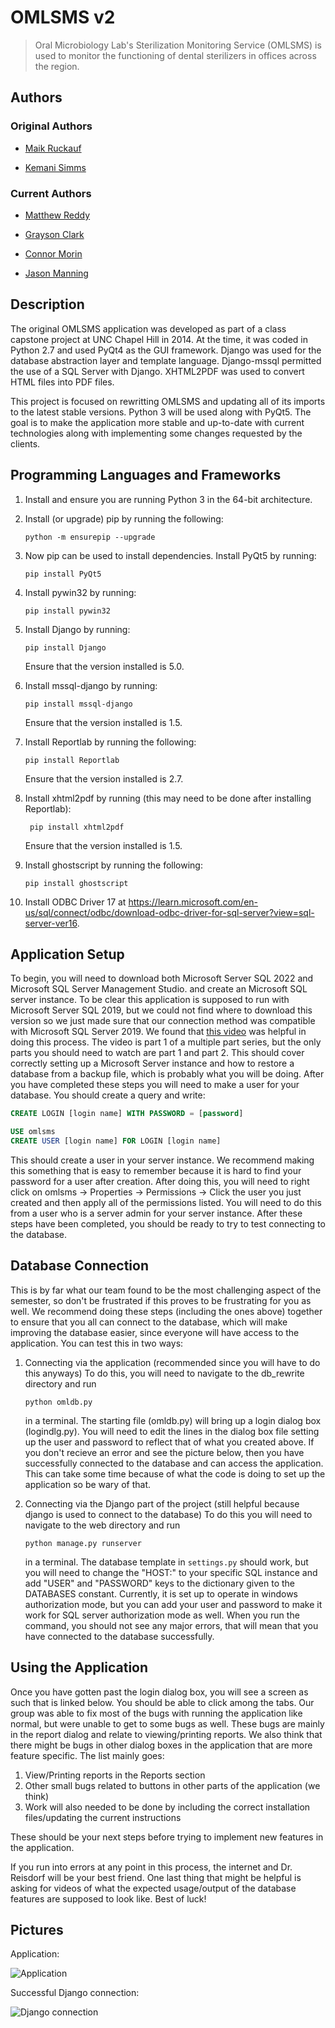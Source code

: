 # OMLSMS v2

> Oral Microbiology Lab's Sterilization Monitoring Service (OMLSMS) is used to monitor the functioning of dental sterilizers in offices across the region.

## Authors

### Original Authors

- [Maik Ruckauf](https://github.com/MaikRuckauf)

- [Kemani Simms](https://github.com/Kasmanian)

### Current Authors

- [Matthew Reddy](https://github.com/matthewreddy)

- [Grayson Clark](https://github.com/graysonjclark1)

- [Connor Morin](https://github.com/connor2702)

- [Jason Manning](https://github.com/jasonmanning27)

## Description

The original OMLSMS application was developed as part of a class capstone project at UNC Chapel Hill in 2014. At the time, it was coded in Python 2.7 and used PyQt4 as the GUI framework. Django was used for the database abstraction layer and template language. Django-mssql permitted the use of a SQL Server with Django. XHTML2PDF was used to convert HTML files into PDF files.

This project is focused on rewritting OMLSMS and updating all of its imports to the latest stable versions. Python 3 will be used along with PyQt5. The goal is to make the application more stable and up-to-date with current technologies along with implementing some changes requested by the clients.

## Programming Languages and Frameworks

1. Install and ensure you are running Python 3 in the 64-bit architecture.
2. Install (or upgrade) pip by running the following:
    ```
    python -m ensurepip --upgrade
    ```
3. Now pip can be used to install dependencies. Install PyQt5 by running: 
    ```
    pip install PyQt5
    ```

4. Install pywin32 by running:
    ```
    pip install pywin32
    ```
    
5. Install Django by running: 
    ```
    pip install Django
    ```
    Ensure that the version installed is 5.0.
   
6. Install mssql-django by running: 
    ```
    pip install mssql-django
    ```
   Ensure that the version installed is 1.5.

7. Install Reportlab by running the following:
    ```
    pip install Reportlab
    ```
    Ensure that the version installed is 2.7.

8. Install xhtml2pdf by running (this may need to be done after installing Reportlab):
   ```
    pip install xhtml2pdf
    ```
   Ensure that the version installed is 1.5.

9. Install ghostscript by running the following:
    ```
    pip install ghostscript
    ```

10. Install ODBC Driver 17 at https://learn.microsoft.com/en-us/sql/connect/odbc/download-odbc-driver-for-sql-server?view=sql-server-ver16.

## Application Setup

To begin, you will need to download both Microsoft Server SQL 2022 and Microsoft SQL Server Management Studio. and create an Microsoft SQL server instance. To be clear this application is supposed to run with Microsoft Server SQL 2019, but we could not find where to download this version so we just made sure that our connection method was compatible with Microsoft SQL Server 2019. We found that [this video](https://www.youtube.com/watch?v=835Zubb1vuU) was helpful in doing this process. The video is part 1 of a multiple part series, but the only parts you should need to watch are part 1 and part 2. This should cover correctly setting up a Microsoft Server instance and how to restore a database from a backup file, which is probably what you will be doing. After you have completed these steps you will need to make a user for your database. You should create a query and write:

```sql
CREATE LOGIN [login name] WITH PASSWORD = [password]

USE omlsms
CREATE USER [login name] FOR LOGIN [login name]
```

This should create a user in your server instance. We recommend making this something that is easy to remember because it is hard to find your password for a user after creation. After doing this, you will need to right click on omlsms -> Properties -> Permissions -> Click the user you just created and then apply all of the permissions listed. You will need to do this from a user who is a server admin for your server instance. After these steps have been completed, you should be ready to try to test connecting to the database. 
    
## Database Connection

This is by far what our team found to be the most challenging aspect of the semester, so don't be frustrated if this proves to be frustrating for you as well. We recommend doing these steps (including the ones above) together to ensure that you all can connect to the database, which will make improving the database easier, since everyone will have access to the application. You can test this in two ways:

1. Connecting via the application (recommended since you will have to do this anyways)
    To do this, you will need to navigate to the db_rewrite directory and run 
    ```
    python omldb.py 
    ```
    in a terminal. The starting file (omldb.py) will bring up a login dialog box (logindlg.py). You will need to edit the lines in the dialog box file setting up the user and password to reflect that of what you created above. If you don't recieve an error and see the picture below, then you have successfully connected to the database and can access the application. This can take some time because of what the code is doing to set up the application so be wary of that.
    
2. Connecting via the Django part of the project (still helpful because django is used to connect to the database)
    To do this you will need to navigate to the web directory and run
    ```
    python manage.py runserver
    ```
    in a terminal. The database template in `settings.py` should work, but you will need to change the "HOST:" to your specific SQL instance and add "USER" and "PASSWORD" keys to the dictionary given to the DATABASES constant. Currently, it is set up to operate in windows authorization mode, but you can add your user and password to make it work for SQL server authorization mode as well. When you run the command, you should not see any major errors, that will mean that you have connected to the database successfully. 
        
## Using the Application

Once you have gotten past the login dialog box, you will see a screen as such that is linked below. You should be able to click among the tabs. Our group was able to fix most of the bugs with running the application like normal, but were unable to get to some bugs as well. These bugs are mainly in the report dialog and relate to viewing/printing reports. We also think that there might be bugs in other dialog boxes in the application that are more feature specific. The list mainly goes:

1. View/Printing reports in the Reports section
2. Other small bugs related to buttons in other parts of the application (we think)
3. Work will also needed to be done by including the correct installation files/updating the current instructions

These should be your next steps before trying to implement new features in the application. 

If you run into errors at any point in this process, the internet and Dr. Reisdorf will be your best friend. One last thing that might be helpful is asking for videos of what the expected usage/output of the database features are supposed to look like. Best of luck!

## Pictures

Application:

![Application](img/app.png)

Successful Django connection:

![Django connection](img/django.png)

